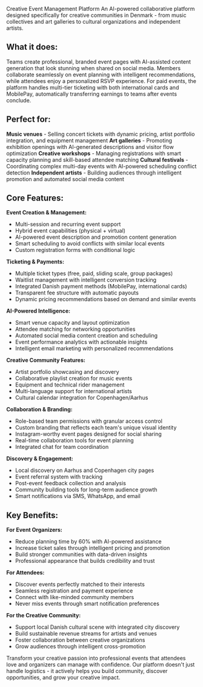 Creative Event Management Platform
An AI-powered collaborative platform designed specifically for creative communities in Denmark - from music collectives and art galleries to cultural organizations and independent artists.

## What it does:
Teams create professional, branded event pages with AI-assisted content generation that look stunning when shared on social media. Members collaborate seamlessly on event planning with intelligent recommendations, while attendees enjoy a personalized RSVP experience. For paid events, the platform handles multi-tier ticketing with both international cards and MobilePay, automatically transferring earnings to teams after events conclude.

## Perfect for:

**Music venues** - Selling concert tickets with dynamic pricing, artist portfolio integration, and equipment management
**Art galleries** - Promoting exhibition openings with AI-generated descriptions and visitor flow optimization
**Creative workshops** - Managing registrations with smart capacity planning and skill-based attendee matching
**Cultural festivals** - Coordinating complex multi-day events with AI-powered scheduling conflict detection
**Independent artists** - Building audiences through intelligent promotion and automated social media content

## Core Features:

**Event Creation & Management:**
- Multi-session and recurring event support
- Hybrid event capabilities (physical + virtual)
- AI-powered event description and promotion content generation
- Smart scheduling to avoid conflicts with similar local events
- Custom registration forms with conditional logic

**Ticketing & Payments:**
- Multiple ticket types (free, paid, sliding scale, group packages)
- Waitlist management with intelligent conversion tracking
- Integrated Danish payment methods (MobilePay, international cards)
- Transparent fee structure with automatic payouts
- Dynamic pricing recommendations based on demand and similar events

**AI-Powered Intelligence:**
- Smart venue capacity and layout optimization
- Attendee matching for networking opportunities
- Automated social media content creation and scheduling
- Event performance analytics with actionable insights
- Intelligent email marketing with personalized recommendations

**Creative Community Features:**
- Artist portfolio showcasing and discovery
- Collaborative playlist creation for music events
- Equipment and technical rider management
- Multi-language support for international artists
- Cultural calendar integration for Copenhagen/Aarhus

**Collaboration & Branding:**
- Role-based team permissions with granular access control
- Custom branding that reflects each team's unique visual identity
- Instagram-worthy event pages designed for social sharing
- Real-time collaboration tools for event planning
- Integrated chat for team coordination

**Discovery & Engagement:**
- Local discovery on Aarhus and Copenhagen city pages
- Event referral system with tracking
- Post-event feedback collection and analysis
- Community building tools for long-term audience growth
- Smart notifications via SMS, WhatsApp, and email

## Key Benefits:

**For Event Organizers:**
- Reduce planning time by 60% with AI-powered assistance
- Increase ticket sales through intelligent pricing and promotion
- Build stronger communities with data-driven insights
- Professional appearance that builds credibility and trust

**For Attendees:**
- Discover events perfectly matched to their interests
- Seamless registration and payment experience
- Connect with like-minded community members
- Never miss events through smart notification preferences

**For the Creative Community:**
- Support local Danish cultural scene with integrated city discovery
- Build sustainable revenue streams for artists and venues
- Foster collaboration between creative organizations
- Grow audiences through intelligent cross-promotion

Transform your creative passion into professional events that attendees love and organizers can manage with confidence. Our platform doesn't just handle logistics - it actively helps you build community, discover opportunities, and grow your creative impact.